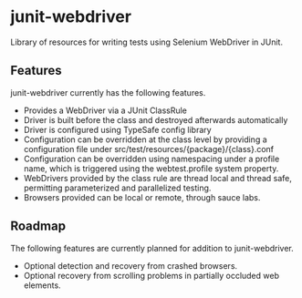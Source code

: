 junit-webdriver
===============

Library of resources for writing tests using Selenium WebDriver in JUnit.

Features
---------------

junit-webdriver currently has the following features.

* Provides a WebDriver via a JUnit ClassRule
* Driver is built before the class and destroyed afterwards automatically
* Driver is configured using TypeSafe config library
* Configuration can be overridden at the class level by providing a configuration file under src/test/resources/{package}/{class}.conf
* Configuration can be overridden using namespacing under a profile name, which is triggered using the webtest.profile system property.
* WebDrivers provided by the class rule are thread local and thread safe, permitting parameterized and parallelized testing.
* Browsers provided can be local or remote, through sauce labs.

Roadmap
---------------

The following features are currently planned for addition to junit-webdriver.

* Optional detection and recovery from crashed browsers.
* Optional recovery from scrolling problems in partially occluded web elements.